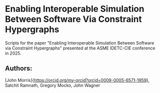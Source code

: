 # Enabling Interoperable Simulation Between Software Via Constraint Hypergraphs
Scripts for the paper "Enabling Interoperable Simulation Between Software via Constraint Hypergraphs" presented at the ASME IDETC-CIE conference in 2025.

## Authors:
[John Morris]{https://orcid.org/my-orcid?orcid=0009-0005-6571-1959}, Satchit Ramnath, Gregory Mocko, John Wagner

